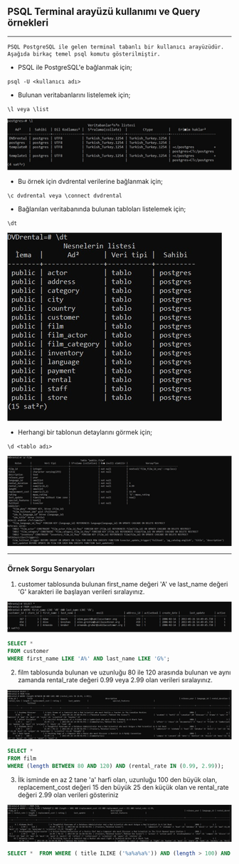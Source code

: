 ## PSQL Terminal arayüzü kullanımı ve Query örnekleri
----

    PSQL PostgreSQL ile gelen terminal tabanlı bir kullanıcı arayüzüdür. Aşağıda birkaç temel psql komutu gösterilmiştir.

- PSQL ile PostgreSQL'e bağlanmak için;

` psql -U <kullanıcı adı> `

- Bulunan veritabanlarını listelemek için;

` \l veya \list `

![list](img/psql1.jpg)

- Bu örnek için dvdrental verilerine bağlanmak için;

` \c dvdrental veya \connect dvdrental `

- Bağlanılan veritabanında bulunan tabloları listelemek için;

` \dt `

![list](img/psql2.jpg)

- Herhangi bir tablonun detaylarını görmek için;

` \d <tablo adı> `

![table](img/psql3.jpg)

----

### Örnek Sorgu Senaryoları

1. customer tablosunda bulunan first_name değeri  'A' ve last_name değeri 'G' karakteri ile başlayan verileri sıralayınız.

![query1](img/psql4.jpg)

```SQL
SELECT * 
FROM customer
WHERE first_name LIKE 'A%' AND last_name LIKE 'G%';
```

2. film tablosunda bulunan ve uzunluğu 80 ile 120 arasında bulunan ve aynı zamanda rental_rate değeri 0.99 veya 2.99 olan verileri sıralayınız.

![query2](img/psql5.jpg)


```SQL
SELECT * 
FROM film
WHERE (length BETWEEN 80 AND 120) AND (rental_rate IN (0.99, 2.99));
```
3. İlk isminde en az 2 tane 'a' harfi olan, uzunluğu 100 den büyük olan, replacement_cost değeri 15 den büyük 25 den küçük olan ve rental_rate değeri 2.99 olan verileri gösteriniz

![query3](img/psql6.jpg)

```SQL
SELECT *  FROM WHERE ( title ILIKE ('%a%a%a%')) AND (length > 100) AND (replacement_cost >15 AND replacement_cost < 25) AND rental_rate =2.99;
```
